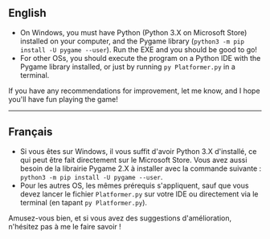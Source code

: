 ## English

- On Windows, you must have Python (Python 3.X on Microsoft Store) installed on your computer, and the Pygame library (`python3 -m pip install -U pygame --user`). Run the EXE and you should be good to go!
- For other OSs, you should execute the program on a Python IDE with the Pygame library installed, or just by running `py Platformer.py` in a terminal.

If you have any recommendations for improvement, let me know, and I hope you'll have fun playing the game!

---

## Français

- Si vous êtes sur Windows, il vous suffit d'avoir Python 3.X d'installé, ce qui peut être fait directement sur le Microsoft Store. Vous avez aussi besoin de la librairie Pygame 2.X à installer avec la commande suivante : `python3 -m pip install -U pygame --user`.
- Pour les autres OS, les mêmes prérequis s'appliquent, sauf que vous devez lancer le fichier `Platformer.py` sur votre IDE ou directement via le terminal (en tapant `py Platformer.py`).

Amusez-vous bien, et si vous avez des suggestions d'amélioration, n'hésitez pas à me le faire savoir !
